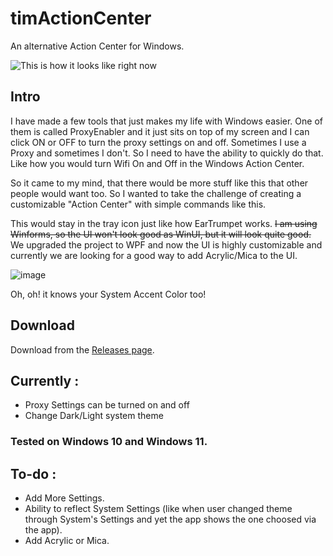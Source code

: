 

# timActionCenter
An alternative Action Center for Windows.

![This is how it looks like right now](https://i.imgur.com/Idvlvep.png)

## Intro
I have made a few tools that just makes my life with Windows easier. One of them is called ProxyEnabler and it just sits on top of my screen and I can click ON or OFF to turn the proxy settings on and off. Sometimes I use a Proxy and sometimes I don't. So I need to have the ability to quickly do that. Like how you would turn Wifi On and Off in the Windows Action Center.

So it came to my mind, that there would be more stuff like this that other people would want too. So I wanted to take the challenge of creating a customizable "Action Center" with simple commands like this. 

This would stay in the tray icon just like how EarTrumpet works. ~~I am using Winforms, so the UI won't look good as WinUI, but it will look quite good.~~ We upgraded the project to WPF and now the UI is highly customizable and currently we are looking for a good way to add Acrylic/Mica to the UI.

![image](https://i.imgur.com/hsJkG56.gif)

Oh, oh! it knows your System Accent Color too!

## Download

Download from the [Releases page](https://github.com/thisismalindu/timActionCenter/releases).

## Currently : 

 - Proxy Settings can be turned on and off
 - Change Dark/Light system theme 

### Tested on Windows 10 and Windows 11.

## To-do :
 - Add More Settings.
 - Ability to reflect System Settings (like when user changed theme through System's Settings and yet the app shows the one choosed via the app).
 - Add Acrylic or Mica.
